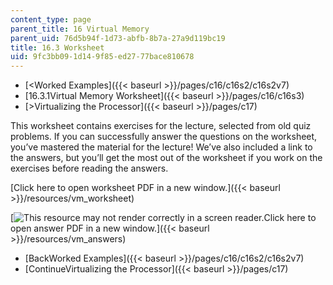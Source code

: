 ```yaml
---
content_type: page
parent_title: 16 Virtual Memory
parent_uid: 76d5b94f-1d73-abfb-8b7a-27a9d119bc19
title: 16.3 Worksheet
uid: 9fc3bb09-1d14-9f85-ed27-77bace810678
---
```


*   [\<Worked Examples]({{< baseurl >}}/pages/c16/c16s2/c16s2v7)
*   [16.3.1Virtual Memory Worksheet]({{< baseurl >}}/pages/c16/c16s3)
*   [\>Virtualizing the Processor]({{< baseurl >}}/pages/c17)

This worksheet contains exercises for the lecture, selected from old quiz problems. If you can successfully answer the questions on the worksheet, you’ve mastered the material for the lecture! We’ve also included a link to the answers, but you’ll get the most out of the worksheet if you work on the exercises before reading the answers.

[Click here to open worksheet PDF in a new window.]({{< baseurl >}}/resources/vm_worksheet)

[![This resource may not render correctly in a screen reader.](/images/inacessible.gif)Click here to open answer PDF in a new window.]({{< baseurl >}}/resources/vm_answers)

*   [BackWorked Examples]({{< baseurl >}}/pages/c16/c16s2/c16s2v7)
*   [ContinueVirtualizing the Processor]({{< baseurl >}}/pages/c17)